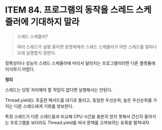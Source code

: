 # ITEM 84. 프로그램의 동작을 스레드 스케줄러에 기대하지 말라

> 스레드 스케줄러?
> 
> 여러 스레드가 실행 중이면 운영체제의 스레드 스캐줄러가 어떤 스레드를 얼마나 오래 실행할지 정한다.

정확성이나 성능이 스레드 스케줄러에 따라서 달라지는 프로그램이라면 다른 플랫폼에 이식하기 어렵다.

**정리**

스레드는 당장 처리해야 할 작업이 없다면 실행해서는 안된다.

Thread.yield(): 호출한 메서드를 대기로 돌리고, 동일한 우선순위, 높은 우선순위를 가지는 다른 스레드에게 기회를 양보한다.

특정 스레드가 다른 스레드들과 비교해 CPU 시간을 충분히 얻지 못해서 간신히 돌아가는 프로그램을 보더라도 Thread.yield를 써서 문제를 고쳐보려는 유혹을 떨쳐내자.
